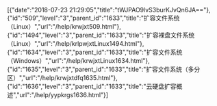 [{"date":"2018-07-23 21:29:05","title":"tWJPAO9lvS3burKJvQn6JA=="},{"id":"509","level":"3","parent_id":"1633","title":"扩容文件系统（Linux）","url":"/help/krwjxt509.html"},{"id":"1494","level":"3","parent_id":"1633","title":"扩容裸盘文件系统（Linux）","url":"/help/krlpwjxtLinux1494.html"},{"id":"1634","level":"3","parent_id":"1633","title":"扩容文件系统（Windows）","url":"/help/krwjxtLinux1634.html"},{"id":"1635","level":"3","parent_id":"1633","title":"扩容文件系统（多分区）","url":"/help/krwjxtdfq1635.html"},{"id":"1636","level":"3","parent_id":"1633","title":"云硬盘扩容概述","url":"/help/yypkrgs1636.html"}]